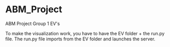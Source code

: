# ABM_Project
ABM Project Group 1 EV's

To make the visualization work, you have to have the EV folder + the run.py file. The run.py file imports from the EV folder and launches the server.
